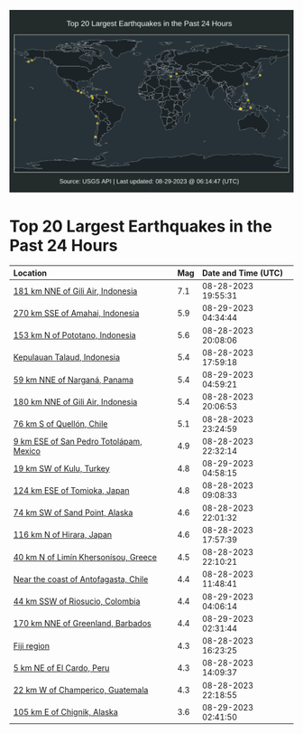 ![Map](./map.png)

# Top 20 Largest Earthquakes in the Past 24 Hours

| Location | Mag | Date and Time (UTC) |
|:---|:---|:---|
| [181 km NNE of Gili Air, Indonesia](https://earthquake.usgs.gov/earthquakes/eventpage/us7000krjx) | 7.1 | 08-28-2023 19:55:31 |
| [270 km SSE of Amahai, Indonesia](https://earthquake.usgs.gov/earthquakes/eventpage/us7000krr1) | 5.9 | 08-29-2023 04:34:44 |
| [153 km N of Pototano, Indonesia](https://earthquake.usgs.gov/earthquakes/eventpage/us7000krk4) | 5.6 | 08-28-2023 20:08:06 |
| [Kepulauan Talaud, Indonesia](https://earthquake.usgs.gov/earthquakes/eventpage/us7000krja) | 5.4 | 08-28-2023 17:59:18 |
| [59 km NNE of Narganá, Panama](https://earthquake.usgs.gov/earthquakes/eventpage/us7000krsj) | 5.4 | 08-29-2023 04:59:21 |
| [180 km NNE of Gili Air, Indonesia](https://earthquake.usgs.gov/earthquakes/eventpage/us7000krn7) | 5.4 | 08-28-2023 20:06:53 |
| [76 km S of Quellón, Chile](https://earthquake.usgs.gov/earthquakes/eventpage/us7000krpr) | 5.1 | 08-28-2023 23:24:59 |
| [9 km ESE of San Pedro Totolápam, Mexico](https://earthquake.usgs.gov/earthquakes/eventpage/us7000krpi) | 4.9 | 08-28-2023 22:32:14 |
| [19 km SW of Kulu, Turkey](https://earthquake.usgs.gov/earthquakes/eventpage/us7000krs4) | 4.8 | 08-29-2023 04:58:15 |
| [124 km ESE of Tomioka, Japan](https://earthquake.usgs.gov/earthquakes/eventpage/us7000krg2) | 4.8 | 08-28-2023 09:08:33 |
| [74 km SW of Sand Point, Alaska](https://earthquake.usgs.gov/earthquakes/eventpage/us7000krp4) | 4.6 | 08-28-2023 22:01:32 |
| [116 km N of Hirara, Japan](https://earthquake.usgs.gov/earthquakes/eventpage/us7000krj8) | 4.6 | 08-28-2023 17:57:39 |
| [40 km N of Limín Khersonísou, Greece](https://earthquake.usgs.gov/earthquakes/eventpage/us7000krp7) | 4.5 | 08-28-2023 22:10:21 |
| [Near the coast of Antofagasta, Chile](https://earthquake.usgs.gov/earthquakes/eventpage/us7000krgl) | 4.4 | 08-28-2023 11:48:41 |
| [44 km SSW of Riosucio, Colombia](https://earthquake.usgs.gov/earthquakes/eventpage/us7000krqy) | 4.4 | 08-29-2023 04:06:14 |
| [170 km NNE of Greenland, Barbados](https://earthquake.usgs.gov/earthquakes/eventpage/us7000krqj) | 4.4 | 08-29-2023 02:31:44 |
| [Fiji region](https://earthquake.usgs.gov/earthquakes/eventpage/us7000krik) | 4.3 | 08-28-2023 16:23:25 |
| [5 km NE of El Cardo, Peru](https://earthquake.usgs.gov/earthquakes/eventpage/us7000krha) | 4.3 | 08-28-2023 14:09:37 |
| [22 km W of Champerico, Guatemala](https://earthquake.usgs.gov/earthquakes/eventpage/us7000krp9) | 4.3 | 08-28-2023 22:18:55 |
| [105 km E of Chignik, Alaska](https://earthquake.usgs.gov/earthquakes/eventpage/ak023b2lyigc) | 3.6 | 08-29-2023 02:41:50 |
